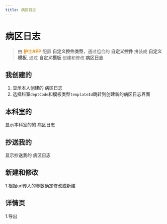 ```yaml
---
title: 病区日志
---
```


# 病区日志
> 由 <font color=darkorange>**护士APP**</font> 配置 **自定义控件类型**，通过组合的 **自定义控件** 拼装成 **自定义模板**, 通过 **自定义模板** 创建和修改 **病区日志**
## 我创建的
1. 显示本人创建的 病区日志
2. 选择科室`deptCode`和模板类型`templateId`跳转到创建新的病区日志界面
## 本科室的
显示本科室的的 病区日志
## 抄送我的
显示抄送我的 病区日志
## 新建和修改
1.根据url传入的参数确定修改或新建
## 详情页
1.导出